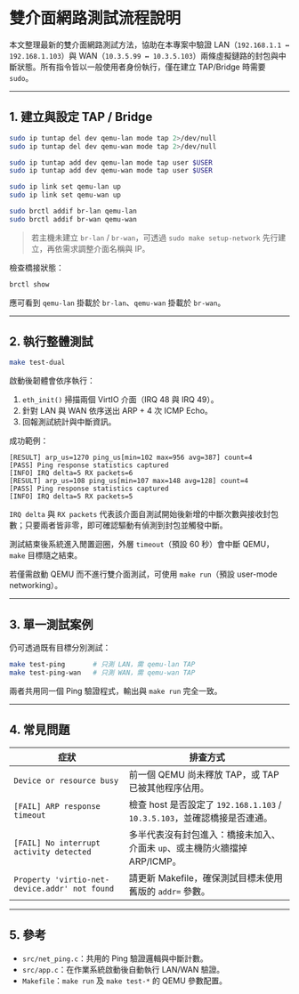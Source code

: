 # 雙介面網路測試流程說明

本文整理最新的雙介面網路測試方法，協助在本專案中驗證 LAN（`192.168.1.1 ↔ 192.168.1.103`）與 WAN（`10.3.5.99 ↔ 10.3.5.103`）兩條虛擬鏈路的封包與中斷狀態。所有指令皆以一般使用者身份執行，僅在建立 TAP/Bridge 時需要 `sudo`。

---

## 1. 建立與設定 TAP / Bridge

```bash
sudo ip tuntap del dev qemu-lan mode tap 2>/dev/null
sudo ip tuntap del dev qemu-wan mode tap 2>/dev/null

sudo ip tuntap add dev qemu-lan mode tap user $USER
sudo ip tuntap add dev qemu-wan mode tap user $USER

sudo ip link set qemu-lan up
sudo ip link set qemu-wan up

sudo brctl addif br-lan qemu-lan
sudo brctl addif br-wan qemu-wan
```

> 若主機未建立 `br-lan` / `br-wan`，可透過 `sudo make setup-network` 先行建立，再依需求調整介面名稱與 IP。

檢查橋接狀態：

```bash
brctl show
```

應可看到 `qemu-lan` 掛載於 `br-lan`、`qemu-wan` 掛載於 `br-wan`。

---

## 2. 執行整體測試

```bash
make test-dual
```

啟動後韌體會依序執行：

1. `eth_init()` 掃描兩個 VirtIO 介面（IRQ 48 與 IRQ 49）。
2. 針對 LAN 與 WAN 依序送出 ARP + 4 次 ICMP Echo。
3. 回報測試統計與中斷資訊。

成功範例：

```
[RESULT] arp_us=1270 ping_us[min=102 max=956 avg=387] count=4
[PASS] Ping response statistics captured
[INFO] IRQ delta=5 RX packets=6
[RESULT] arp_us=108 ping_us[min=107 max=148 avg=128] count=4
[PASS] Ping response statistics captured
[INFO] IRQ delta=5 RX packets=5
```

`IRQ delta` 與 `RX packets` 代表該介面自測試開始後新增的中斷次數與接收封包數；只要兩者皆非零，即可確認驅動有偵測到封包並觸發中斷。

測試結束後系統進入閒置迴圈，外層 `timeout`（預設 60 秒）會中斷 QEMU，`make` 目標隨之結束。

若僅需啟動 QEMU 而不進行雙介面測試，可使用 `make run`（預設 user-mode networking）。

---

## 3. 單一測試案例

仍可透過既有目標分別測試：

```bash
make test-ping       # 只測 LAN，需 qemu-lan TAP
make test-ping-wan   # 只測 WAN，需 qemu-wan TAP
```

兩者共用同一個 Ping 驗證程式，輸出與 `make run` 完全一致。

---

## 4. 常見問題

| 症狀 | 排查方式 |
| ---- | -------- |
| `Device or resource busy` | 前一個 QEMU 尚未釋放 TAP，或 TAP 已被其他程序佔用。 |
| `[FAIL] ARP response timeout` | 檢查 host 是否設定了 `192.168.1.103` / `10.3.5.103`，並確認橋接是否連通。 |
| `[FAIL] No interrupt activity detected` | 多半代表沒有封包進入：橋接未加入、介面未 `up`、或主機防火牆擋掉 ARP/ICMP。 |
| `Property 'virtio-net-device.addr' not found` | 請更新 Makefile，確保測試目標未使用舊版的 `addr=` 參數。 |

---

## 5. 參考

- `src/net_ping.c`：共用的 Ping 驗證邏輯與中斷計數。
- `src/app.c`：在作業系統啟動後自動執行 LAN/WAN 驗證。
- `Makefile`：`make run` 及 `make test-*` 的 QEMU 參數配置。
